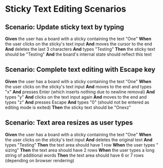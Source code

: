 # Sticky Text Editing Scenarios

## Scenario: Update sticky text by typing
**Given** the user has a board with a sticky containing the text "One"
**When** the user clicks on the sticky's text input
**And** moves the cursor to the end
**And** deletes the last 3 characters
**And** types "Testing"
**Then** the sticky text should be "Testing"
**And** the board's internal state should reflect this text

## Scenario: Complete text editing with Escape key
**Given** the user has a board with a sticky containing the text "One"
**When** the user clicks on the sticky's text input
**And** moves to the end and types "x"
**And** presses Enter (which inserts nothing due to newline removal)
**And** types "y"
**And** clicks on the text input again
**And** moves to the end and types "z"
**And** presses Escape
**And** types "0" (should not be entered as editing mode is exited)
**Then** the sticky text should be "Onexz"

## Scenario: Text area resizes as user types
**Given** the user has a board with a sticky containing the text "One"
**When** the user clicks on the sticky's text input
**And** deletes the original text
**And** types "Testing"
**Then** the text area should have 1 row
**When** the user types " sizing"
**Then** the text area should have 2 rows
**When** the user types a long string of additional words
**Then** the text area should have 6 or 7 rows (depending on browser rendering)

